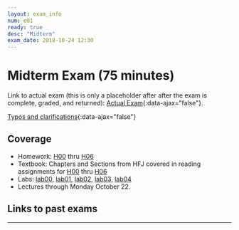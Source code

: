 ```yaml
---
layout: exam_info
num: e01
ready: true
desc: "Midterm"
exam_date: 2018-10-24 12:30
---
```



<div style="display:none;">  http://ucsb-cs56-f18.github.io/exam/e01
</div>

# Midterm Exam (75 minutes)

Link to actual exam (this is only a placeholder after after the exam is complete, graded,
and returned): [Actual Exam](cs56_f18_e01/){:data-ajax="false"}.

[Typos and clarifications](typos){:data-ajax="false"}


## Coverage

* Homework: [H00](/hwk/h00/) thru [H06](/hwk/h06/)
* Textbook: Chapters and Sections from HFJ covered in reading assignments for [H00](/hwk/h00/) thru [H06](/hwk/h06/)
* Labs: [lab00](/lab/lab00), [lab01](/lab/lab01), [lab02](/lab/lab02), [lab03](/lab/lab03), [lab04](/lab/lab04)
* Lectures through Monday October 22.

## Links to past exams


---

<div style="display:none;">  http://ucsb-cs56-f18.github.io/exam/e01 </div>
